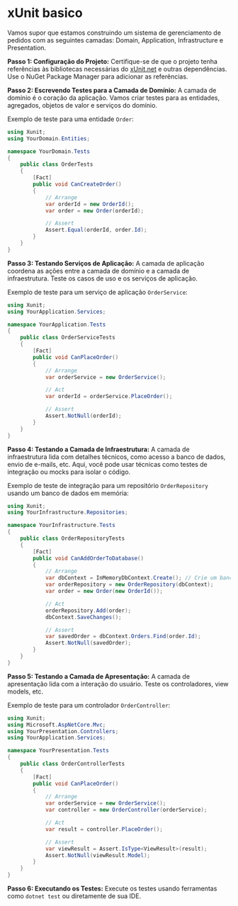 # xUnit basico

Vamos supor que estamos construindo um sistema de gerenciamento de pedidos com as seguintes camadas: Domain, Application, Infrastructure e Presentation.

**Passo 1: Configuração do Projeto:**
Certifique-se de que o projeto tenha referências às bibliotecas necessárias do [xUnit.net](http://xunit.net/) e outras dependências. Use o NuGet Package Manager para adicionar as referências.

**Passo 2: Escrevendo Testes para a Camada de Domínio:**
A camada de domínio é o coração da aplicação. Vamos criar testes para as entidades, agregados, objetos de valor e serviços do domínio.

Exemplo de teste para uma entidade `Order`:

```csharp
using Xunit;
using YourDomain.Entities;

namespace YourDomain.Tests
{
    public class OrderTests
    {
        [Fact]
        public void CanCreateOrder()
        {
            // Arrange
            var orderId = new OrderId();
            var order = new Order(orderId);

            // Assert
            Assert.Equal(orderId, order.Id);
        }
    }
}

```

**Passo 3: Testando Serviços de Aplicação:**
A camada de aplicação coordena as ações entre a camada de domínio e a camada de infraestrutura. Teste os casos de uso e os serviços de aplicação.

Exemplo de teste para um serviço de aplicação `OrderService`:

```csharp
using Xunit;
using YourApplication.Services;

namespace YourApplication.Tests
{
    public class OrderServiceTests
    {
        [Fact]
        public void CanPlaceOrder()
        {
            // Arrange
            var orderService = new OrderService();

            // Act
            var orderId = orderService.PlaceOrder();

            // Assert
            Assert.NotNull(orderId);
        }
    }
}

```

**Passo 4: Testando a Camada de Infraestrutura:**
A camada de infraestrutura lida com detalhes técnicos, como acesso a banco de dados, envio de e-mails, etc. Aqui, você pode usar técnicas como testes de integração ou mocks para isolar o código.

Exemplo de teste de integração para um repositório `OrderRepository` usando um banco de dados em memória:

```csharp
using Xunit;
using YourInfrastructure.Repositories;

namespace YourInfrastructure.Tests
{
    public class OrderRepositoryTests
    {
        [Fact]
        public void CanAddOrderToDatabase()
        {
            // Arrange
            var dbContext = InMemoryDbContext.Create(); // Crie um banco de dados em memória
            var orderRepository = new OrderRepository(dbContext);
            var order = new Order(new OrderId());

            // Act
            orderRepository.Add(order);
            dbContext.SaveChanges();

            // Assert
            var savedOrder = dbContext.Orders.Find(order.Id);
            Assert.NotNull(savedOrder);
        }
    }
}

```

**Passo 5: Testando a Camada de Apresentação:**
A camada de apresentação lida com a interação do usuário. Teste os controladores, view models, etc.

Exemplo de teste para um controlador `OrderController`:

```csharp
using Xunit;
using Microsoft.AspNetCore.Mvc;
using YourPresentation.Controllers;
using YourApplication.Services;

namespace YourPresentation.Tests
{
    public class OrderControllerTests
    {
        [Fact]
        public void CanPlaceOrder()
        {
            // Arrange
            var orderService = new OrderService();
            var controller = new OrderController(orderService);

            // Act
            var result = controller.PlaceOrder();

            // Assert
            var viewResult = Assert.IsType<ViewResult>(result);
            Assert.NotNull(viewResult.Model);
        }
    }
}

```

**Passo 6: Executando os Testes:**
Execute os testes usando ferramentas como `dotnet test` ou diretamente de sua IDE.